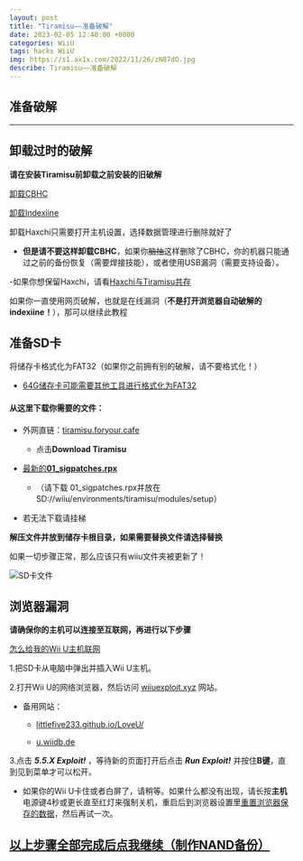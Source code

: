 ```yaml
---
layout: post
title: "Tiramisu——准备破解"
date: 2023-02-05 12:40:00 +0800
categories: WiiU
tags: hacks WiiU
img: https://s1.ax1x.com/2022/11/26/zN87dO.jpg
describe: Tiramisu——准备破解
---
```


## 准备破解

<hr />

## 卸载过时的破解

**请在安装Tiramisu前卸载之前安装的旧破解**

[卸载CBHC](https://wiiu.1919810.com/wiiu/2023/02/01/uninstall-CBHC.html)

[卸载Indexiine](https://wiiu.1919810.com/wiiu/2023/02/01/uninstall-indexiine.html)

卸载Haxchi只需要打开主机设置，选择数据管理进行删除就好了

- **但是请不要这样卸载CBHC**，如果你~~脑抽~~这样删除了CBHC，你的机器只能通过之前的备份恢复（需要焊接技能），或者使用USB漏洞（需要支持设备）。

-如果你想保留Haxchi，请看[Haxchi与Tiramisu共存](https://wiiu.1919810.com/wiiu/2022/10/28/Save-Haxchi.html)

如果你一直使用网页破解，也就是在线漏洞（**不是打开浏览器自动破解的indexiine！**），那可以继续此教程

## 准备SD卡

将储存卡格式化为FAT32（如果你之前拥有别的破解，请不要格式化！）

- [64G储存卡可能需要其他工具进行格式化为FAT32](https://zhidao.baidu.com/question/313838908478081124/answer/4207170040.html)

#### 从这里下载你需要的文件：

- 外网直链：[tiramisu.foryour.cafe](https://tiramisu.foryour.cafe/)
  - 点击**Download Tiramisu**
- [最新的**01_sigpatches.rpx**](https://github.com/marco-calautti/SigpatchesModuleWiiU/releases/tag/1.2)
  - （请下载 01_sigpatches.rpx并放在SD://wiiu/environments/tiramisu/modules/setup）

- 若无法下载请挂梯

**解压文件并放到储存卡根目录，如果需要替换文件请选择替换**

如果一切步骤正常，那么应该只有wiiu文件夹被更新了！

![SD卡文件](https://s1.ax1x.com/2022/03/28/qDj62V.png)

## 浏览器漏洞

**请确保你的主机可以连接至互联网，再进行以下步骤**

[怎么给我的Wii U主机联网](https://en-americas-support.nintendo.com/app/answers/detail/a_id/1126)

1.把SD卡从电脑中弹出并插入Wii U主机。

2.打开Wii U的网络浏览器，然后访问 [wiiuexploit.xyz](https://wiiuexploit.xyz) 网站。
- 备用网站：

  - [littlefive233.github.io/LoveU/](https://littlefive233.github.io/LoveU/)

  - [u.wiidb.de](u.wiidb.de)

3.点击 **_5.5.X Exploit!_** ，等待新的页面打开后点击 **_Run Exploit!_** 并按住**B键**，直到见到菜单才可以松开。
- 如果你的Wii U卡住或者白屏了，请稍等。如果什么都没有出现，请长按**主机**电源键4秒或更长直至红灯来强制关机，重启后到浏览器设置里[重置浏览器保存的数据](https://en-americas-support.nintendo.com/app/answers/detail/a_id/1507/~/how-to-delete-the-internet-browser-history)，然后再试一次。

## [以上步骤全部完成后点我继续（制作NAND备份）](https://wiiu.1919810.com/wiiu/2022/02/04/Dump-NAND.html)
